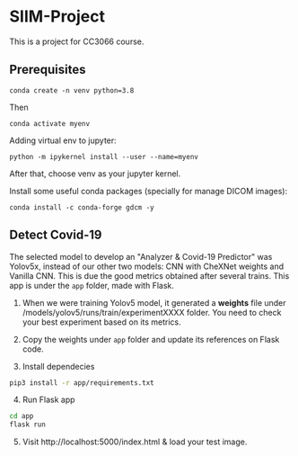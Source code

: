# SIIM-Project
This is a project for CC3066 course.


## Prerequisites

```
conda create -n venv python=3.8
```

Then

```
conda activate myenv
```

Adding virtual env to jupyter:

```
python -m ipykernel install --user --name=myenv
```

After that, choose venv as your jupyter kernel.

Install some useful conda packages (specially for manage DICOM images):

```
conda install -c conda-forge gdcm -y
```

## Detect Covid-19

The selected model to develop an "Analyzer & Covid-19 Predictor" was Yolov5x, instead of our other two models: CNN with CheXNet weights and Vanilla CNN. This is due the good metrics obtained after several trains. This app is under the `app` folder, made with Flask. 

1. When we were training Yolov5 model, it generated a **weights** file under /models/yolov5/runs/train/experimentXXXX folder. You need to check your best experiment based on its metrics.

2. Copy the weights under `app` folder and update its references on Flask code.

3. Install dependecies 

```bash
pip3 install -r app/requirements.txt
```

4. Run Flask app 

```bash
cd app
flask run
```

5. Visit http://localhost:5000/index.html & load your test image.
